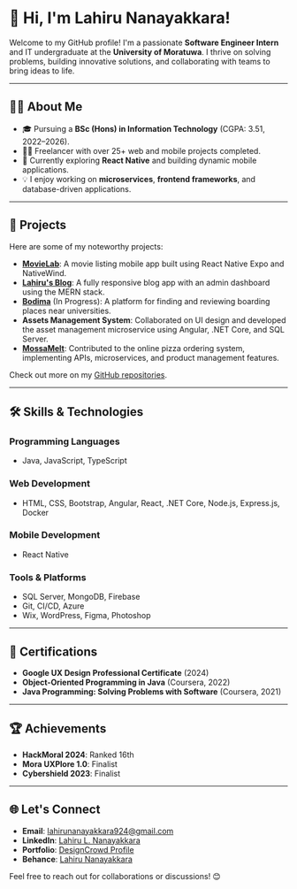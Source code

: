 # 👋 Hi, I'm Lahiru Nanayakkara!

Welcome to my GitHub profile! I'm a passionate **Software Engineer Intern** and IT undergraduate at the **University of Moratuwa**. I thrive on solving problems, building innovative solutions, and collaborating with teams to bring ideas to life.

---

## 🧑‍💻 About Me
- 🎓 Pursuing a **BSc (Hons) in Information Technology** (CGPA: 3.51, 2022–2026).
- 👨‍💻 Freelancer with over 25+ web and mobile projects completed.
- 🌱 Currently exploring **React Native** and building dynamic mobile applications.
- 💡 I enjoy working on **microservices**, **frontend frameworks**, and database-driven applications.

---

## 🚀 Projects
Here are some of my noteworthy projects:
- **[MovieLab](https://github.com/LahiruNanayakkara/MovieLab)**: A movie listing mobile app built using React Native Expo and NativeWind.
- **[Lahiru's Blog](https://github.com/LahiruNanayakkara/mern-blog)**: A fully responsive blog app with an admin dashboard using the MERN stack.
- **[Bodima](https://github.com/Bodima-Boarding-Places-Tracking-System)** (In Progress): A platform for finding and reviewing boarding places near universities.
- **Assets Management System**: Collaborated on UI design and developed the asset management microservice using Angular, .NET Core, and SQL Server.
- **[MossaMelt](https://github.com/Tharusha-2000/EcommerceSystemBackend)**: Contributed to the online pizza ordering system, implementing APIs, microservices, and product management features.

Check out more on my [GitHub repositories](https://github.com/LahiruNanayakkara).

---

## 🛠 Skills & Technologies
### Programming Languages
- Java, JavaScript, TypeScript

### Web Development
- HTML, CSS, Bootstrap, Angular, React, .NET Core, Node.js, Express.js, Docker

### Mobile Development
- React Native

### Tools & Platforms
- SQL Server, MongoDB, Firebase
- Git, CI/CD, Azure
- Wix, WordPress, Figma, Photoshop

---

## 📜 Certifications
- **Google UX Design Professional Certificate** (2024)
- **Object-Oriented Programming in Java** (Coursera, 2022)
- **Java Programming: Solving Problems with Software** (Coursera, 2021)

---

## 🏆 Achievements
- **HackMoral 2024**: Ranked 16th
- **Mora UXPlore 1.0**: Finalist
- **Cybershield 2023**: Finalist

---

## 🌐 Let's Connect
- **Email**: [lahirunanayakkara924@gmail.com](mailto:lahirunanayakkara924@gmail.com)
- **LinkedIn**: [Lahiru L. Nanayakkara](https://www.linkedin.com/in/lahiru-l-nanayakkara)
- **Portfolio**: [DesignCrowd Profile](https://www.designcrowd.com/designer/1360296/lahiru-nanayakkara)
- **Behance**: [Lahiru Nanayakkara](https://www.behance.net/lahirunanayak)

Feel free to reach out for collaborations or discussions! 😊
